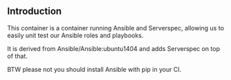 ## Introduction

This container is a container running Ansible and Serverspec, allowing us to easily unit test our Ansible roles and playbooks.

It is derived from Ansible/Ansible:ubuntu1404 and adds Serverspec on top of that.

BTW please not you should install Ansible with pip in your CI.


